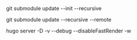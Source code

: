 git submodule update --init --recursive

git submodule update --recursive --remote

 hugo server -D -v --debug --disableFastRender -w